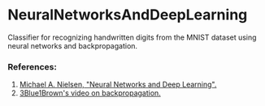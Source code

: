 # NeuralNetworksAndDeepLearning
Classifier for recognizing handwritten digits from the MNIST dataset using neural networks and backpropagation.

### References:
1. [Michael A. Nielsen, "Neural Networks and Deep Learning".](http://neuralnetworksanddeeplearning.com/index.html)
2. [3Blue1Brown's video on backpropagation.](https://www.youtube.com/watch?v=tIeHLnjs5U8)
